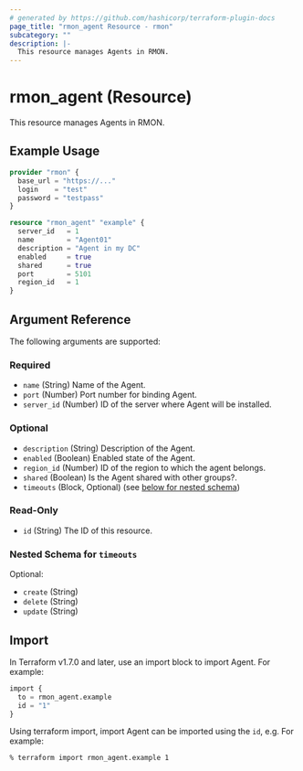 ```yaml
---
# generated by https://github.com/hashicorp/terraform-plugin-docs
page_title: "rmon_agent Resource - rmon"
subcategory: ""
description: |-
  This resource manages Agents in RMON.
---
```


# rmon_agent (Resource)

This resource manages Agents in RMON.

## Example Usage

```terraform
provider "rmon" {
  base_url = "https://..."
  login    = "test"
  password = "testpass"
}

resource "rmon_agent" "example" {
  server_id   = 1
  name        = "Agent01"
  description = "Agent in my DC"
  enabled     = true
  shared      = true
  port        = 5101
  region_id   = 1
}
```

## Argument Reference

The following arguments are supported:

### Required

- `name` (String) Name of the Agent.
- `port` (Number) Port number for binding Agent.
- `server_id` (Number) ID of the server where Agent will be installed.

### Optional

- `description` (String) Description of the Agent.
- `enabled` (Boolean) Enabled state of the Agent.
- `region_id` (Number) ID of the region to which the agent belongs.
- `shared` (Boolean) Is the Agent shared with other groups?.
- `timeouts` (Block, Optional) (see [below for nested schema](#nestedblock--timeouts))

### Read-Only

- `id` (String) The ID of this resource.

<a id="nestedblock--timeouts"></a>
### Nested Schema for `timeouts`

Optional:

- `create` (String)
- `delete` (String)
- `update` (String)

## Import

In Terraform v1.7.0 and later, use an import block to import Agent. For example:

```terraform
import {
  to = rmon_agent.example
  id = "1"
}
```

Using terraform import, import Agent can be imported using the `id`, e.g. For example:

```shell
% terraform import rmon_agent.example 1
```

